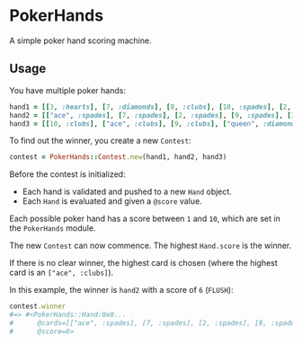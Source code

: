 # PokerHands

A simple poker hand scoring machine.

## Usage

You have multiple poker hands:

```ruby
hand1 = [[3, :hearts], [7, :diamonds], [8, :clubs], [10, :spades], [2, :hearts]]
hand2 = [["ace", :spades], [7, :spades], [2, :spades], [9, :spades], [3, :spades]]
hand3 = [[10, :clubs], ["ace", :clubs], [9, :clubs], ["queen", :diamonds], [4, :diamonds]]
```

To find out the winner, you create a new `Contest`:

```ruby
contest = PokerHands::Contest.new(hand1, hand2, hand3)
```

Before the contest is initialized:

- Each hand is validated and pushed to a new `Hand` object.
- Each `Hand` is evaluated and given a `@score` value.

Each possible poker hand has a score between `1` and `10`, which are set in the
`PokerHands` module.

The new `Contest` can now commence. The highest `Hand.score` is the winner.

If there is no clear winner, the highest card is chosen (where the highest card
is an `["ace", :clubs]`).

In this example, the winner is `hand2` with a score of `6` (`FLUSH`):

```ruby
contest.winner
#=> #<PokerHands::Hand:0x0...
#      @cards=[["ace", :spades], [7, :spades], [2, :spades], [9, :spades], [3, :spades]],
#      @score=6>
```
